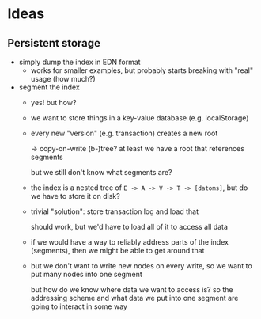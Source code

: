 # Ideas

## Persistent storage

* simply dump the index in EDN format
    - works for smaller examples, but probably starts breaking with
      "real" usage (how much?)
* segment the index
    - yes! but how?
    - we want to store things in a key-value database (e.g.
      localStorage)
    - every new "version" (e.g. transaction) creates a new root

        -> copy-on-write (b-)tree? at least we have a root that
        references segments

        but we still don't know what segments are?
    - the index is a nested tree of `E -> A -> V -> T -> [datoms]`, but
      do we have to store it on disk?
    - trivial "solution": store transaction log and load that

        should work, but we'd have to load all of it to access all data
    - if we would have a way to reliably address parts of the index
      (segments), then we might be able to get around that
    - but we don't want to write new nodes on every write, so we want to
      put many nodes into one segment

        but how do we know where data we want to access is? so the
        addressing scheme and what data we put into one segment are
        going to interact in some way

